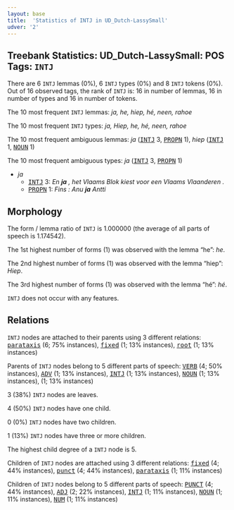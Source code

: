 ```yaml
---
layout: base
title:  'Statistics of INTJ in UD_Dutch-LassySmall'
udver: '2'
---
```


## Treebank Statistics: UD_Dutch-LassySmall: POS Tags: `INTJ`

There are 6 `INTJ` lemmas (0%), 6 `INTJ` types (0%) and 8 `INTJ` tokens (0%).
Out of 16 observed tags, the rank of `INTJ` is: 16 in number of lemmas, 16 in number of types and 16 in number of tokens.

The 10 most frequent `INTJ` lemmas: <em>ja, he, hiep, hé, neen, rahoe</em>

The 10 most frequent `INTJ` types:  <em>ja, Hiep, he, hé, neen, rahoe</em>

The 10 most frequent ambiguous lemmas: <em>ja</em> (<tt><a href="nl_lassysmall-pos-INTJ.html">INTJ</a></tt> 3, <tt><a href="nl_lassysmall-pos-PROPN.html">PROPN</a></tt> 1), <em>hiep</em> (<tt><a href="nl_lassysmall-pos-INTJ.html">INTJ</a></tt> 1, <tt><a href="nl_lassysmall-pos-NOUN.html">NOUN</a></tt> 1)

The 10 most frequent ambiguous types:  <em>ja</em> (<tt><a href="nl_lassysmall-pos-INTJ.html">INTJ</a></tt> 3, <tt><a href="nl_lassysmall-pos-PROPN.html">PROPN</a></tt> 1)


* <em>ja</em>
  * <tt><a href="nl_lassysmall-pos-INTJ.html">INTJ</a></tt> 3: <em>En <b>ja</b> , het Vlaams Blok kiest voor een Vlaams Vlaanderen .</em>
  * <tt><a href="nl_lassysmall-pos-PROPN.html">PROPN</a></tt> 1: <em>Fins : Anu <b>ja</b> Antti</em>

## Morphology

The form / lemma ratio of `INTJ` is 1.000000 (the average of all parts of speech is 1.174542).

The 1st highest number of forms (1) was observed with the lemma “he”: <em>he</em>.

The 2nd highest number of forms (1) was observed with the lemma “hiep”: <em>Hiep</em>.

The 3rd highest number of forms (1) was observed with the lemma “hé”: <em>hé</em>.

`INTJ` does not occur with any features.


## Relations

`INTJ` nodes are attached to their parents using 3 different relations: <tt><a href="nl_lassysmall-dep-parataxis.html">parataxis</a></tt> (6; 75% instances), <tt><a href="nl_lassysmall-dep-fixed.html">fixed</a></tt> (1; 13% instances), <tt><a href="nl_lassysmall-dep-root.html">root</a></tt> (1; 13% instances)

Parents of `INTJ` nodes belong to 5 different parts of speech: <tt><a href="nl_lassysmall-pos-VERB.html">VERB</a></tt> (4; 50% instances), <tt><a href="nl_lassysmall-pos-ADV.html">ADV</a></tt> (1; 13% instances), <tt><a href="nl_lassysmall-pos-INTJ.html">INTJ</a></tt> (1; 13% instances), <tt><a href="nl_lassysmall-pos-NOUN.html">NOUN</a></tt> (1; 13% instances),  (1; 13% instances)

3 (38%) `INTJ` nodes are leaves.

4 (50%) `INTJ` nodes have one child.

0 (0%) `INTJ` nodes have two children.

1 (13%) `INTJ` nodes have three or more children.

The highest child degree of a `INTJ` node is 5.

Children of `INTJ` nodes are attached using 3 different relations: <tt><a href="nl_lassysmall-dep-fixed.html">fixed</a></tt> (4; 44% instances), <tt><a href="nl_lassysmall-dep-punct.html">punct</a></tt> (4; 44% instances), <tt><a href="nl_lassysmall-dep-parataxis.html">parataxis</a></tt> (1; 11% instances)

Children of `INTJ` nodes belong to 5 different parts of speech: <tt><a href="nl_lassysmall-pos-PUNCT.html">PUNCT</a></tt> (4; 44% instances), <tt><a href="nl_lassysmall-pos-ADJ.html">ADJ</a></tt> (2; 22% instances), <tt><a href="nl_lassysmall-pos-INTJ.html">INTJ</a></tt> (1; 11% instances), <tt><a href="nl_lassysmall-pos-NOUN.html">NOUN</a></tt> (1; 11% instances), <tt><a href="nl_lassysmall-pos-NUM.html">NUM</a></tt> (1; 11% instances)

